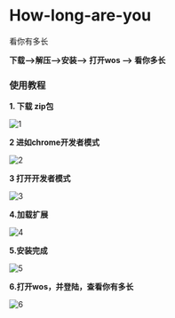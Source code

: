# How-long-are-you
看你有多长


**下载-->解压-->安装--> 打开wos --> 看你多长**

### 使用教程
**1. 下载 zip包**

![1](https://user-images.githubusercontent.com/3970482/76596732-e05db400-6539-11ea-8a07-400dd6e72f74.png)

**2 进如chrome开发者模式**

![2](https://user-images.githubusercontent.com/3970482/76596744-e358a480-6539-11ea-89fb-7237abfee3d3.png)

**3 打开开发者模式**

![3](https://user-images.githubusercontent.com/3970482/76596747-e5bafe80-6539-11ea-8c06-de5027d280e2.png)

**4.加载扩展**

![4](https://user-images.githubusercontent.com/3970482/76596753-e81d5880-6539-11ea-9abe-99b9f2ea3461.jpg)

**5.安装完成**

![5](https://user-images.githubusercontent.com/3970482/76596760-eb184900-6539-11ea-8dd9-c8adf6e5bc74.png)

**6.打开wos，并登陆，查看你有多长**

![6](https://user-images.githubusercontent.com/3970482/76597256-fcae2080-653a-11ea-9b3f-ca3655c0809a.png)
